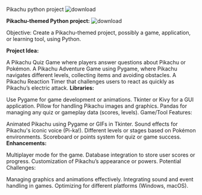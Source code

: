 Pikachu python project
![download](https://github.com/user-attachments/assets/148235a8-37d4-4b9d-9ef4-5ff3c9c40479)


**Pikachu-themed Python project:**
![download](https://github.com/user-attachments/assets/bbc76d15-4961-43db-99b7-9c6f683f52a6)



Objective: Create a Pikachu-themed project, possibly a game, application, or learning tool, using Python.

**Project Idea:**


A Pikachu Quiz Game where players answer questions about Pikachu or Pokémon.
A Pikachu Adventure Game using Pygame, where Pikachu navigates different levels, collecting items and avoiding obstacles.
A Pikachu Reaction Timer that challenges users to react as quickly as Pikachu’s electric attack.
**Libraries:**

Use Pygame for game development or animations.
Tkinter or Kivy for a GUI application.
Pillow for handling Pikachu images and graphics.
Pandas for managing any quiz or gameplay data (scores, levels).
Game/Tool Features:

Animated Pikachu using Pygame or GIFs in Tkinter.
Sound effects for Pikachu's iconic voice (Pi-ka!).
Different levels or stages based on Pokémon environments.
Scoreboard or points system for quiz or game success.
**Enhancements:**

Multiplayer mode for the game.
Database integration to store user scores or progress.
Customization of Pikachu’s appearance or powers.
Potential Challenges:

Managing graphics and animations effectively.
Integrating sound and event handling in games.
Optimizing for different platforms (Windows, macOS).
